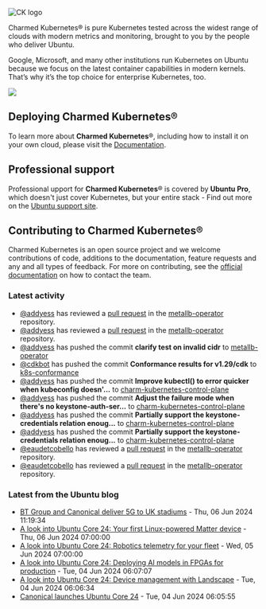 ![CK logo](https://assets.ubuntu.com/v1/451d4cf4-Charmed+Kubernetes_RGB_onWhite_2022.svg)

Charmed Kubernetes® is pure Kubernetes tested across the widest range of clouds with modern metrics and monitoring, brought to you by the people who deliver Ubuntu.

Google, Microsoft, and many other institutions run Kubernetes on Ubuntu because we focus on the latest container capabilities in modern kernels. That’s why it’s the top choice for enterprise Kubernetes, too.

![](https://assets.ubuntu.com/v1/843c77b6-juju-at-a-glace.svg)

## Deploying Charmed Kubernetes®

To learn more about **Charmed Kubernetes**®, including how to install it on your own cloud, please visit the [Documentation][docs].

## Professional support

Professional upport for **Charmed Kubernetes**® is covered by **Ubuntu Pro**, which doesn't just cover Kubernetes, but your entire stack - Find out more on the [Ubuntu support site](https://ubuntu.com/support).

## Contributing to Charmed Kubernetes®

Charmed Kubernetes is an open source project and we welcome contributions of code, additions to the documentation, feature requests and any and all types of feedback. For more on contributing, see the [official documentation][get-in-touch] on how to contact the team.

<!-- LINKS -->
[docs]: https://ubuntu.com/kubernetes/docs
[get-in-touch]: https://ubuntu.com/kubernetes/docs/get-in-touch

### Latest activity

<!-- activity starts -->
 - [@addyess](https://github.com/addyess) has reviewed a [pull request](https://github.com/charmed-kubernetes/metallb-operator/pull/41) in the [metallb-operator](https://github.com/charmed-kubernetes/metallb-operator) repository.
 - [@addyess](https://github.com/addyess) has reviewed a [pull request](https://github.com/charmed-kubernetes/metallb-operator/pull/41) in the [metallb-operator](https://github.com/charmed-kubernetes/metallb-operator) repository.
 - [@addyess](https://github.com/addyess) has pushed the commit **clarify test on invalid cidr** to [metallb-operator](https://github.com/charmed-kubernetes/metallb-operator)
 - [@cdkbot](https://github.com/cdkbot) has pushed the commit **Conformance results for v1.29/cdk** to [k8s-conformance](https://github.com/charmed-kubernetes/k8s-conformance)
 - [@addyess](https://github.com/addyess) has pushed the commit **Improve kubectl() to error quicker when kubeconfig doesn'...** to [charm-kubernetes-control-plane](https://github.com/charmed-kubernetes/charm-kubernetes-control-plane)
 - [@addyess](https://github.com/addyess) has pushed the commit **Adjust the failure mode when there's no keystone-auth-ser...** to [charm-kubernetes-control-plane](https://github.com/charmed-kubernetes/charm-kubernetes-control-plane)
 - [@addyess](https://github.com/addyess) has pushed the commit **Partially support the keystone-credentials relation enoug...** to [charm-kubernetes-control-plane](https://github.com/charmed-kubernetes/charm-kubernetes-control-plane)
 - [@addyess](https://github.com/addyess) has pushed the commit **Partially support the keystone-credentials relation enoug...** to [charm-kubernetes-control-plane](https://github.com/charmed-kubernetes/charm-kubernetes-control-plane)
 - [@eaudetcobello](https://github.com/eaudetcobello) has reviewed a [pull request](https://github.com/charmed-kubernetes/metallb-operator/pull/41) in the [metallb-operator](https://github.com/charmed-kubernetes/metallb-operator) repository.
 - [@eaudetcobello](https://github.com/eaudetcobello) has reviewed a [pull request](https://github.com/charmed-kubernetes/metallb-operator/pull/41) in the [metallb-operator](https://github.com/charmed-kubernetes/metallb-operator) repository.
<!-- activity ends -->

<!-- roadmap starts -->

<!-- roadmap ends -->

### Latest from the Ubuntu blog

<!-- blog starts -->
* [BT Group and Canonical deliver 5G to UK stadiums](https://ubuntu.com//blog/bt-group-and-canonical-deliver-5g-to-uk-stadiums) - Thu, 06 Jun 2024 11:19:34 
* [A look into Ubuntu Core 24: Your first Linux-powered Matter device](https://ubuntu.com//blog/ubuntu-core-24-matter) - Thu, 06 Jun 2024 07:00:00 
* [A look into Ubuntu Core 24: Robotics telemetry for your fleet](https://ubuntu.com//blog/ubuntu-core-24-robotics-telemetry) - Wed, 05 Jun 2024 07:00:00 
* [A look into Ubuntu Core 24: Deploying AI models in FPGAs for production](https://ubuntu.com//blog/ubuntu-core-24-ai-models) - Tue, 04 Jun 2024 06:07:07 
* [A look into Ubuntu Core 24: Device management with Landscape](https://ubuntu.com//blog/ubuntu-core-24-device-management) - Tue, 04 Jun 2024 06:06:34 
* [Canonical launches Ubuntu Core 24](https://ubuntu.com//blog/canonical-launches-ubuntu-core-24) - Tue, 04 Jun 2024 06:05:55 
<!-- blog ends -->
